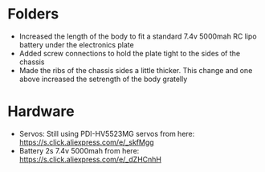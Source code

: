 # Folders

* Increased the length of the body to fit a standard 7.4v 5000mah RC lipo battery under the electronics plate
* Added screw connections to hold the plate tight to the sides of the chassis
* Made the ribs of the chassis sides a little thicker. This change and one above increased the setrength of the body gratelly

# Hardware

* Servos: Still using PDI-HV5523MG servos from here: https://s.click.aliexpress.com/e/_skfMgg
* Battery 2s 7.4v 5000mah from here: https://s.click.aliexpress.com/e/_dZHCnhH



